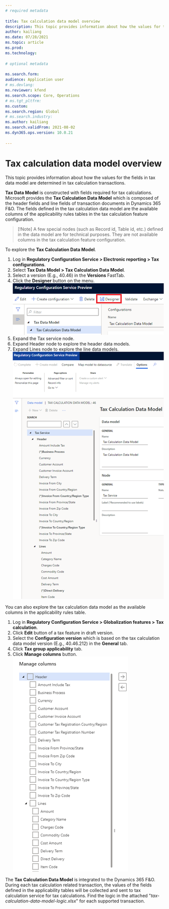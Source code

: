 ```yaml
---
# required metadata

title: Tax calculation data model overview
description: This topic provides information about how the values for the fields in tax data model are determined during tax calculation transactions.
author: kailiang
ms.date: 07/28/2021
ms.topic: article
ms.prod: 
ms.technology: 

# optional metadata

ms.search.form:
audience: Application user
# ms.devlang: 
ms.reviewer: kfend
ms.search.scope: Core, Operations
# ms.tgt_pltfrm: 
ms.custom: 
ms.search.region: Global
# ms.search.industry: 
ms.author: kailiang
ms.search.validFrom: 2021-08-02
ms.dyn365.ops.version: 10.0.21

---
```

# Tax calculation data model overview

This topic provides information about how the values for the fields in tax data model are determined in tax calculation transactions.

**Tax Data Model** is constructed with fields required for tax calculations. Microsoft provides the **Tax Calculation Data Model** which is composed of the header fields and line fields of transaction documents in Dynamics 365 F&O. The fields defined in the tax calculation data model are the available columns of the applicability rules tables in the tax calculation feature configuration.

> [!Note] A few special nodes (such as Record id, Table id, etc.) defined in the data model are for technical purposes. They are not available columns in the tax calculation feature configuration.

To explore the **Tax Calculation Data Model**.
1.  Log in **Regulatory Configuration Service > Electronic reporting > Tax configurations**.
2.  Select **Tax Data Model > Tax Calculation Data Model**.
3.  Select a version (E.g., 40.46) in the **Versions** FastTab.
4.  Click the **Designer** button on the menu.
[![Data model designer (button)](./media/tax-calculation-model-mapping-1.png)](./media/tax-calculation-model-mapping-1.png)
5.  Expand the Tax service node.
6.  Expand Header node to explore the header data models.
7.  Expand Lines node to explore the line data models.
[![Data models](./media/tax-calculation-model-mapping-2.png)](./media/tax-calculation-model-mapping-2.png)

You can also explore the tax calculation data model as the available columns in the applicability rules table.
1.  Log in **Regulatory Configuration Service > Globalization features > Tax calculation**.
2.  Click **Edit** button of a tax feature in draft version.
3.  Select the **Configuration version** which is based on the tax calculation data model version (E.g., 40.46.212) in the **General** tab.
4.  Click **Tax group applicability** tab.
5.  Click **Manage columns** button.
[![Manage columns](./media/tax-calculation-model-mapping-3.png)](./media/tax-calculation-model-mapping-3.png)

The **Tax Calculation Data Model** is integrated to the Dynamics 365 F&O. During each tax calculation related transaction, the values of the fields defined in the applicability tables will be collected and sent to tax calculation service for tax calculations. Find the logic in the attached "*tax-calculation-data-model-logic.xlsx*" for each supported transaction.
